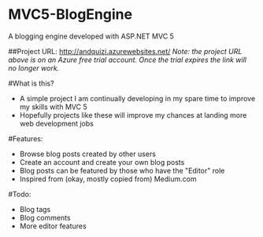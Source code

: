 # MVC5-BlogEngine
A blogging engine developed with ASP.NET MVC 5

##Project URL: http://andquizi.azurewebsites.net/
*Note: the project URL above is on an Azure free trial account. Once the trial expires the link will no longer work.*

#What is this?
- A simple project I am continually developing in my spare time to improve my skills with MVC 5
 - Hopefully projects like these will improve my chances at landing more web development jobs

#Features:
- Browse blog posts created by other users
- Create an account and create your own blog posts
- Blog posts can be featured by those who have the "Editor" role
- Inspired from (okay, mostly copied from) Medium.com

#Todo:
- Blog tags 
- Blog comments
- More editor features
